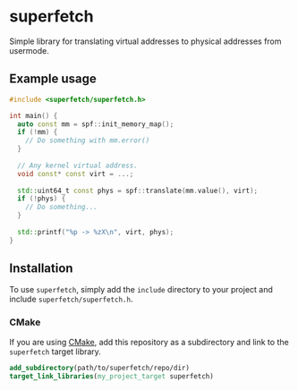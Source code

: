 # superfetch
Simple library for translating virtual addresses to physical addresses from usermode.

## Example usage

```cpp
#include <superfetch/superfetch.h>

int main() {
  auto const mm = spf::init_memory_map();
  if (!mm) {
    // Do something with mm.error()
  }
  
  // Any kernel virtual address.
  void const* const virt = ...;
  
  std::uint64_t const phys = spf::translate(mm.value(), virt);
  if (!phys) {
    // Do something...
  }
  
  std::printf("%p -> %zX\n", virt, phys);
}
```

## Installation

To use `superfetch`, simply add the `include` directory to your project and include
`superfetch/superfetch.h`.

### CMake

If you are using [CMake](https://cmake.org/), add this repository as a
subdirectory and link to the `superfetch` target library.

```cmake
add_subdirectory(path/to/superfetch/repo/dir)
target_link_libraries(my_project_target superfetch)
```


